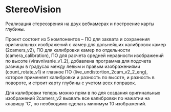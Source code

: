 # StereoVision
Реализация стереозрения на двух вебкамерах и построение карты глубины.

Проект состоит из 5 компонентов – ПО для захвата и сохранения оригинальных изображений с камер для дальнейших калибровок камер (2camers_v2), ПО для калибровки камер по отдельности (camera_calibration), ПО для расчета средней неравности изображений по высоте (viravnivanie_v1_2), добавлена программа для подсчета разницы в градусах между левым и правым изображениями (count_rotate_v1) и главное ПО (live_undistortion_2cam_v2_2_eng), которое применяет калибровки и разность по высоте, и разность в повороте, и строит карту глубины с учетом всех поправок.

Для калибровки теперь можно прям в по для создания оригинальных изображений 2camers_v2 вызвать все калибровки по нажатии на клавишу 'C', но необходимо сделать минимум 10 изображений.

